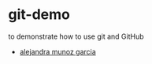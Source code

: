 # git-demo
to demonstrate how to use git and GitHub
- [alejandra munoz garcia](https://github.com/alejanmg)
